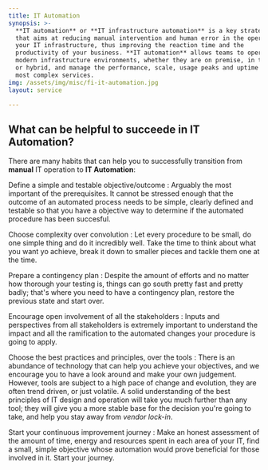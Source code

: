```yaml
---
title: IT Automation
synopsis: >-
  **IT automation** or **IT infrastructure automation** is a key strategic process
  that aims at reducing manual intervention and human error in the operation of
  your IT infrastructure, thus improving the reaction time and the
  productivity of your business. **IT automation** allows teams to operate
  modern infrastructure environments, whether they are on premise, in the cloud
  or hybrid, and manage the performance, scale, usage peaks and uptime of the
  most complex services.
img: /assets/img/misc/fi-it-automation.jpg
layout: service

---
```


## What can be helpful to succeede in IT Automation?

There are many habits that can help you to successfully transition from **manual**
IT operation to **IT Automation**:

Define a simple and testable objective/outcome
: Arguably the most important of the prerequisites. It cannot be stressed
  enough that the outcome of an automated process needs to be simple, clearly
  defined and testable so that you have a objective way to determine if the
  automated procedure has been succesful.

Choose complexity over convolution
: Let every procedure to be small, do one simple thing and do it incredibly
  well. Take the time to think about what you want yo achieve, break it down to
  smaller pieces and tackle them one at the time.

Prepare a contingency plan
: Despite the amount of efforts and no matter how thorough your testing is,
  things can go south pretty fast and pretty badly; that's where you need
  to have a contingency plan, restore the previous state and start over.

Encourage open involvement of all the stakeholders
: Inputs and perspectives from all stakeholders is extremely important to
  understand the impact and all the ramification to the automated changes your
  procedure is going to apply.

Choose the best practices and principles, over the tools
: There is an abundance of technology that can help you achieve your
  objectives, and we encourage you to have a look around and make your own
  judgement. However, tools are subject to a high pace of change and evolution,
  they are often trend driven, or just volatile. A solid understanding of the
  best principles of IT design and operation will take you much further than
  any tool; they will give you a more stable base for the decision you're going
  to take, and help you stay away from *vendor lock-in*.

Start your continuous improvement journey
: Make an honest assessment of the amount of time, energy and resources spent
  in each area of your IT, find a small, simple objective whose automation would
  prove beneficial for those involved in it. Start your journey.
